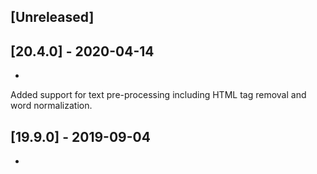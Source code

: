 ## [Unreleased]


## [20.4.0] - 2020-04-14
-
Added support for text pre-processing including HTML tag removal and word normalization.

## [19.9.0] - 2019-09-04
-
